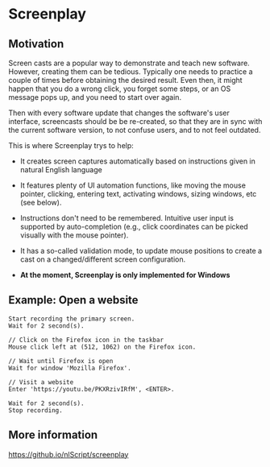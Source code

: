# Screenplay

## Motivation
Screen casts are a popular way to demonstrate and teach new software. However, creating them can be tedious. Typically one needs to practice a couple of times before obtaining the desired result. Even then, it might happen that you do a wrong click, you forget some steps, or an OS message pops up, and you need to start over again.

Then with every software update that changes the software's user interface, screencasts should be be re-created, so that they are in sync with the current software version, to not confuse users, and to not feel outdated.

This is where Screenplay trys to help:

- It creates screen captures automatically based on instructions given in natural English language

- It features plenty of UI automation functions, like moving the mouse pointer, clicking, entering text, activating windows, sizing windows, etc (see below).

- Instructions don't need to be remembered. Intuitive user input is supported by auto-completion (e.g., click coordinates can be picked visually with the mouse pointer).

- It has a so-called validation mode, to update mouse positions to create a cast on a changed/different screen configuration.

- **At the moment, Screenplay is only implemented for Windows**


## Example: Open a website
``` text
Start recording the primary screen.
Wait for 2 second(s).

// Click on the Firefox icon in the taskbar
Mouse click left at (512, 1062) on the Firefox icon.

// Wait until Firefox is open
Wait for window 'Mozilla Firefox'.

// Visit a website
Enter 'https://youtu.be/PKXRzivIRfM', <ENTER>.

Wait for 2 second(s).
Stop recording.
```

## More information
https://github.io/nlScript/screenplay


